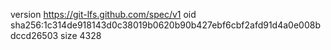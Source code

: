 version https://git-lfs.github.com/spec/v1
oid sha256:1c314de918143d0c38019b0620b90b427ebf6cbf2afd91d4a0e008bdccd26503
size 4328
